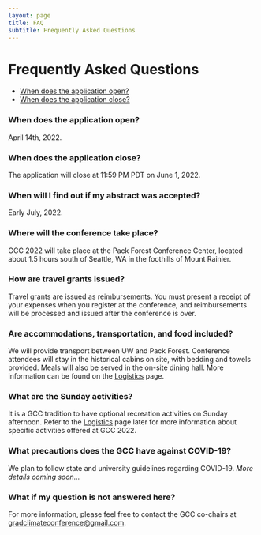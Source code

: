 ```yaml
---
layout: page
title: FAQ
subtitle: Frequently Asked Questions
---
```


# Frequently Asked Questions
- [When does the application open?](#1)
- [When does the application close?](#when-does-the-application-close)


### When does the application open? <a name="1"></a>

April 14th, 2022.

### When does the application close?

The application will close at 11:59 PM PDT on June 1, 2022.

### When will I find out if my abstract was accepted? <a name="3"></a>

Early July, 2022.

### Where will the conference take place? <a name="4"></a>

GCC 2022 will take place at the Pack Forest Conference Center, located about 1.5 hours south of Seattle, WA in the foothills of Mount Rainier. 

### How are travel grants issued? <a name="5"></a>

Travel grants are issued as reimbursements. You must present a receipt of your expenses when you register at the conference, and reimbursements will be processed and issued after the conference is over.

### Are accommodations, transportation, and food included? <a name="6"></a>

We will provide transport between UW and Pack Forest. Conference attendees will stay in the historical cabins on site, with bedding and towels provided. Meals will also be served in the on-site dining hall. More information can be found on the [Logistics]("logistics") page.

### What are the Sunday activities? <a name="7"></a>

It is a GCC tradition to have optional recreation activities on Sunday afternoon. Refer to the [Logistics]("logistics") page later for more information about specific activities offered at GCC 2022.

### What precautions does the GCC have against COVID-19? <a name="8"></a>

We plan to follow state and university guidelines regarding COVID-19. _More details coming soon..._

### What if my question is not answered here? <a name="9"></a>

For more information, please feel free to contact the GCC co-chairs at gradclimateconference@gmail.com.